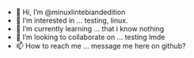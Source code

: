 - 👋 Hi, I’m @minuxlintebiandedition
- 👀 I’m interested in ... testing, linux.
- 🌱 I’m currently learning ... that i know nothing
- 💞️ I’m looking to collaborate on ... testing lmde
- 📫 How to reach me ... message me here on github?

<!---
minuxlintebiandedition/minuxlintebiandedition is a ✨ special ✨ repository because its `README.md` (this file) appears on your GitHub profile.
You can click the Preview link to take a look at your changes.
--->
